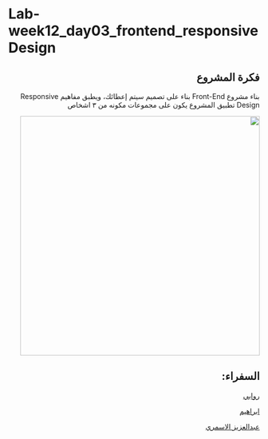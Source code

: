 # Lab-week12_day03_frontend_responsiveDesign
<div dir="rtl" align="right">

## فكرة المشروع

بناء مشروع Front-End بناء على تصميم سيتم إعطائك، ويطبق مفاهيم Responsive Design 
تطبيق المشروع يكون على مجموعات مكونه من ٣ اشخاص

<img style="width: 50vw" src="demo.gif">

## السفراء:

[روابي](https://github.com/RawabeT)

[ابراهيم](https://github.com/ibra0022)

[عبدالعزيز الاسمري](https://github.com/Abdulaziz-Alasmari)

</div>
